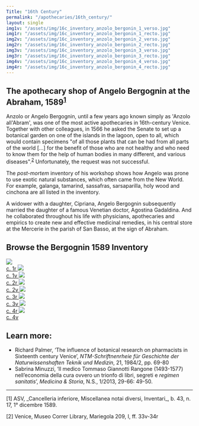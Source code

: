 ```yaml
---
Title: "16th Century"
permalink: "/apothecaries/16th_century/"
layout: single
img1v: "/assets/img/16c_inventory_anzolo_bergonin_1_verso.jpg"
img1r: "/assets/img/16c_inventory_anzolo_bergonin_1_recto.jpg"
img2v: "/assets/img/16c_inventory_anzolo_bergonin_2_verso.jpg"
img2r: "/assets/img/16c_inventory_anzolo_bergonin_2_recto.jpg"
img3v: "/assets/img/16c_inventory_anzolo_bergonin_3_verso.jpg"
img3r: "/assets/img/16c_inventory_anzolo_bergonin_3_recto.jpg"
img4v: "/assets/img/16c_inventory_anzolo_bergonin_4_verso.jpg"
img4r: "/assets/img/16c_inventory_anzolo_bergonin_4_recto.jpg"
---
```


## The apothecary shop of Angelo Bergognin at the Abraham, 1589<sup>[1](#_ftn1)</sup>

Anzolo or Angelo Bergognin, until a few years ago known simply as 'Anzolo all'Abram', was one of the most active apothecaries in 16th-century Venice. Together with other colleagues, in 1566 he asked the Senate to set up a botanical garden on one of the islands in the lagoon, open to all, which would contain specimens "of all those plants that can be had from all parts of the world [...] for the benefit of those who are not healthy and who need to know them for the help of human bodies in many different, and various diseases".<sup>[2](#_ftn2)</sup> Unfortunately, the request was not successful.

The _post-mortem_ inventory of his workshop shows how Angelo was prone to use exotic natural substances, which often came from the New World. For example, galanga, tamarind, sassafras, sarsaparilla, holy wood and cinchona are all listed in the inventory.

A widower with a daughter, Cipriana, Angelo Bergognin subsequently married the daughter of a famous Venetian doctor, Agostina Gadaldina. And he collaborated throughout his life with physicians, apothecaries and empirics to create new and effective medicinal remedies, in his central store at the Mercerie in the parish of San Basso, at the sign of Abraham.

## Browse the Bergognin 1589 Inventory
<div class="thumb-nav">
<span class="thumb-nav-p"><a href="{{ site.baseurl }}apothecaries/16th_century_inventories-1r"><img class="thumb-menu" src="{{ page.img1r | relative_url }}"/>
<br/> c. 1r </a></span>
<span class="thumb-nav-p"><a href="{{ site.baseurl }}apothecaries/16th_century_inventories-1v/"><img class="thumb-menu" src="{{ page.img1v | relative_url }}"/>
<br/> c. 1v </a></span>
<span class="thumb-nav-p"><a href="{{ site.baseurl }}apothecaries/16th_century_inventories-2r/"><img class="thumb-menu" src="{{ page.img2r | relative_url }}"/>
<br/> c. 2r </a> </span>
<span class="thumb-nav-p"><a href="{{ site.baseurl }}apothecaries/16th_century_inventories-2v/"><img class="thumb-menu" src="{{ page.img2v | relative_url }}"/>
<br/> c. 2v </a> </span>
<span class="thumb-nav-p"><a href="{{ site.baseurl }}apothecaries/16th_century_inventories-3r/"><img class="thumb-menu" src="{{ page.img3r | relative_url }}"/>
<br/> c. 3r </a> </span>
<span class="thumb-nav-p"><a href="{{ site.baseurl }}apothecaries/16th_century_inventories-3v/"><img class="thumb-menu" src="{{ page.img3v | relative_url }}"/>
<br/> c. 3v </a> </span>
<span class="thumb-nav-p"><a href="{{ site.baseurl }}apothecaries/16th_century_inventories-4r/"><img class="thumb-menu" src="{{ page.img4r | relative_url }}"/>
<br/> c. 4r </a> </span>
<span class="thumb-nav-p"><a href="{{ site.baseurl }}apothecaries/16th_century_inventories-4v/"><img class="thumb-menu" src="{{ page.img4v | relative_url }}"/>
<br/> c. 4v </a> </span>
</div>

## Learn more:
* Richard Palmer, ‘The influence of botanical research on pharmacists in Sixteenth century Venice’, _NTM-Schriftnenrheie für Geschichte der Naturwissenshaften Teknik und Medizin_, 21, 1984/2, pp. 69-80
* Sabrina Minuzzi, ‘Il medico Tommaso Giannotti Rangone (1493-1577) nell’economia della cura ovvero un trionfo di libri, segreti e _regimen sanitatis_’, _Medicina & Storia_, N.S., 1/2013, 29-66: 49-50.

----------

<p><a name="_ftn1">[1]</a> ASV, _Cancelleria inferiore, Miscellanea notai diversi, Inventari_, b. 43, n. 17, 1° dicembre 1589.</p>

<p><a name="_ftn2">[2]</a> Venice, Museo Correr Library, Mariegola 209, I, ff. 33v-34r</p>
